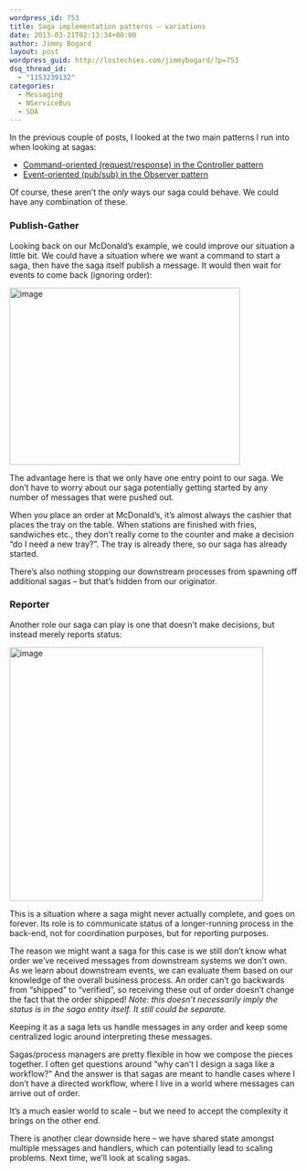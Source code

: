 ```yaml
---
wordpress_id: 753
title: Saga implementation patterns – variations
date: 2013-03-21T02:13:34+00:00
author: Jimmy Bogard
layout: post
wordpress_guid: http://lostechies.com/jimmybogard/?p=753
dsq_thread_id:
  - "1153239132"
categories:
  - Messaging
  - NServiceBus
  - SOA
---
```

In the previous couple of posts, I looked at the two main patterns I run into when looking at sagas:

  * [Command-oriented (request/response) in the Controller pattern](http://lostechies.com/jimmybogard/2013/03/14/saga-implementation-patterns-controller/)
  * [Event-oriented (pub/sub) in the Observer pattern](http://lostechies.com/jimmybogard/2013/03/11/saga-implementation-patterns-observer/)

Of course, these aren’t the _only_ ways our saga could behave. We could have any combination of these.

### Publish-Gather

Looking back on our McDonald’s example, we could improve our situation a little bit. We could have a situation where we want a command to start a saga, then have the saga itself publish a message. It would then wait for events to come back (ignoring order):

[<img title="image" style="border-top: 0px; border-right: 0px; background-image: none; border-bottom: 0px; padding-top: 0px; padding-left: 0px; border-left: 0px; display: inline; padding-right: 0px" border="0" alt="image" src="http://lostechies.com/content/jimmybogard/uploads/2013/03/image_thumb5.png" width="403" height="310" />](http://lostechies.com/content/jimmybogard/uploads/2013/03/image5.png)

The advantage here is that we only have one entry point to our saga. We don’t have to worry about our saga potentially getting started by any number of messages that were pushed out.

When you place an order at McDonald’s, it’s almost always the cashier that places the tray on the table. When stations are finished with fries, sandwiches etc., they don’t really come to the counter and make a decision “do I need a new tray?”. The tray is already there, so our saga has already started.

There’s also nothing stopping our downstream processes from spawning off additional sagas – but that’s hidden from our originator.

### Reporter

Another role our saga can play is one that doesn’t make decisions, but instead merely reports status:

[<img title="image" style="border-top: 0px; border-right: 0px; background-image: none; border-bottom: 0px; padding-top: 0px; padding-left: 0px; border-left: 0px; display: inline; padding-right: 0px" border="0" alt="image" src="http://lostechies.com/content/jimmybogard/uploads/2013/03/image_thumb6.png" width="444" height="444" />](http://lostechies.com/content/jimmybogard/uploads/2013/03/image6.png)

This is a situation where a saga might never actually complete, and goes on forever. Its role is to communicate status of a longer-running process in the back-end, not for coordination purposes, but for reporting purposes.

The reason we might want a saga for this case is we still don’t know what order we’ve received messages from downstream systems we don’t own. As we learn about downstream events, we can evaluate them based on our knowledge of the overall business process. An order can’t go backwards from “shipped” to “verified”, so receiving these out of order doesn’t change the fact that the order shipped! _Note: this doesn’t necessarily imply the status is in the saga entity itself. It still could be separate._

Keeping it as a saga lets us handle messages in any order and keep some centralized logic around interpreting these messages.

Sagas/process managers are pretty flexible in how we compose the pieces together. I often get questions around “why can’t I design a saga like a workflow?” And the answer is that sagas are meant to handle cases where I don’t have a directed workflow, where I live in a world where messages can arrive out of order.

It’s a much easier world to scale – but we need to accept the complexity it brings on the other end.

There is another clear downside here – we have shared state amongst multiple messages and handlers, which can potentially lead to scaling problems. Next time, we’ll look at scaling sagas.